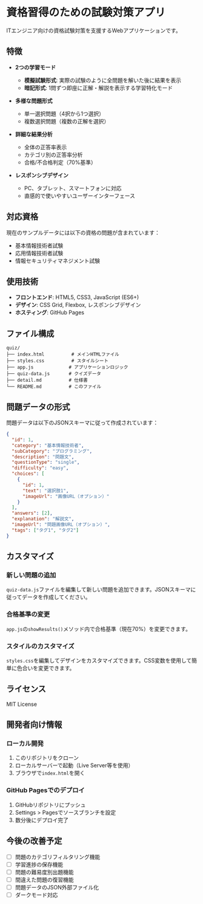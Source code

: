 # 資格習得のための試験対策アプリ

ITエンジニア向けの資格試験対策を支援するWebアプリケーションです。

## 特徴

- **2つの学習モード**
  - **模擬試験形式**: 実際の試験のように全問題を解いた後に結果を表示
  - **暗記形式**: 1問ずつ即座に正解・解説を表示する学習特化モード

- **多様な問題形式**
  - 単一選択問題（4択から1つ選択）
  - 複数選択問題（複数の正解を選択）

- **詳細な結果分析**
  - 全体の正答率表示
  - カテゴリ別の正答率分析
  - 合格/不合格判定（70%基準）

- **レスポンシブデザイン**
  - PC、タブレット、スマートフォンに対応
  - 直感的で使いやすいユーザーインターフェース

## 対応資格

現在のサンプルデータには以下の資格の問題が含まれています：

- 基本情報技術者試験
- 応用情報技術者試験
- 情報セキュリティマネジメント試験

## 使用技術

- **フロントエンド**: HTML5, CSS3, JavaScript (ES6+)
- **デザイン**: CSS Grid, Flexbox, レスポンシブデザイン
- **ホスティング**: GitHub Pages

## ファイル構成

```
quiz/
├── index.html          # メインHTMLファイル
├── styles.css          # スタイルシート
├── app.js             # アプリケーションロジック
├── quiz-data.js       # クイズデータ
├── detail.md          # 仕様書
└── README.md          # このファイル
```

## 問題データの形式

問題データは以下のJSONスキーマに従って作成されています：

```json
{
  "id": 1,
  "category": "基本情報技術者",
  "subCategory": "プログラミング",
  "description": "問題文",
  "questionType": "single",
  "difficulty": "easy",
  "choices": [
    {
      "id": 1,
      "text": "選択肢1",
      "imageUrl": "画像URL（オプション）"
    }
  ],
  "answers": [2],
  "explanation": "解説文",
  "imageUrl": "問題画像URL（オプション）",
  "tags": ["タグ1", "タグ2"]
}
```

## カスタマイズ

### 新しい問題の追加

`quiz-data.js`ファイルを編集して新しい問題を追加できます。JSONスキーマに従ってデータを作成してください。

### 合格基準の変更

`app.js`の`showResults()`メソッド内で合格基準（現在70%）を変更できます。

### スタイルのカスタマイズ

`styles.css`を編集してデザインをカスタマイズできます。CSS変数を使用して簡単に色合いを変更できます。

## ライセンス

MIT License

## 開発者向け情報

### ローカル開発

1. このリポジトリをクローン
2. ローカルサーバーで起動（Live Server等を使用）
3. ブラウザで`index.html`を開く

### GitHub Pagesでのデプロイ

1. GitHubリポジトリにプッシュ
2. Settings > Pagesでソースブランチを設定
3. 数分後にデプロイ完了

## 今後の改善予定

- [ ] 問題のカテゴリフィルタリング機能
- [ ] 学習進捗の保存機能
- [ ] 問題の難易度別出題機能
- [ ] 間違えた問題の復習機能
- [ ] 問題データのJSON外部ファイル化
- [ ] ダークモード対応